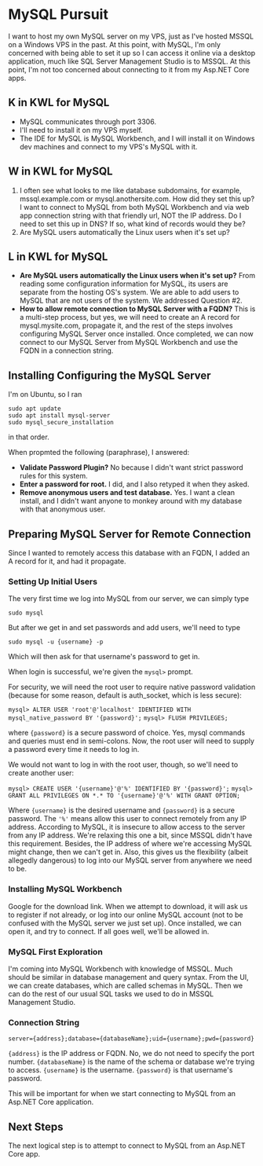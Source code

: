 # MySQL Pursuit

I want to host my own MySQL server on my VPS, just as I've hosted MSSQL on a Windows VPS in the past. At this point, with MySQL, I'm only concerned with being able to
set it up so I can access it online via a desktop application, much like SQL Server Management Studio is to MSSQL. At this point, I'm not too concerned about connecting
to it from my Asp.NET Core apps.

## K in KWL for MySQL

- MySQL communicates through port 3306.
- I'll need to install it on my VPS myself.
- The IDE for MySQL is MySQL Workbench, and I will install it on Windows dev machines and connect to my VPS's MySQL with it.

## W in KWL for MySQL

1. I often see what looks to me like database subdomains, for example, mssql.example.com or mysql.anothersite.com. How did they set this up? I want to connect to
MySQL from both MySQL Workbench and via web app connection string with that friendly url, NOT the IP address. Do I need to set this up in DNS? If so, what kind of
records would they be?
2. Are MySQL users automatically the Linux users when it's set up?

## L in KWL for MySQL

- **Are MySQL users automatically the Linux users when it's set up?** From reading some configuration information for MySQL, its users are separate from the hosting OS's system. We are able to add users to MySQL that are not users
of the system. We addressed Question #2.
- **How to allow remote connection to MySQL Server with a FQDN?** This is a multi-step process, but yes, we will need to create an A record for mysql.mysite.com,
propagate it, and the rest of the steps involves configuring MySQL Server once installed. Once completed, we can now connect to our MySQL Server from MySQL
Workbench and use the FQDN in a connection string.

## Installing Configuring the MySQL Server

I'm on Ubuntu, so I ran

```
sudo apt update
sudo apt install mysql-server
sudo mysql_secure_installation
```

in that order.

When propmted the following (paraphrase), I answered:

- **Validate Password Plugin?** No because I didn't want strict password rules for this system.
- **Enter a password for root.** I did, and I also retyped it when they asked.
- **Remove anonymous users and test database.** Yes. I want a clean install, and I didn't want anyone to monkey around with my database with that anonymous user.

## Preparing MySQL Server for Remote Connection

Since I wanted to remotely access this database with an FQDN, I added an A record for it, and had it propagate.

### Setting Up Initial Users

The very first time we log into MySQL from our server, we can simply type

`sudo mysql`

But after we get in and set passwords and add users, we'll need to type

`sudo mysql -u {username} -p`

Which will then ask for that username's password to get in.

When login is successful, we're given the `mysql>` prompt.

For security, we will need the root user to require native password validation (because for some reason, default is auth_socket, which is less secure):

`mysql> ALTER USER 'root'@'localhost' IDENTIFIED WITH mysql_native_password BY '{password}';`
`mysql> FLUSH PRIVILEGES;`

where `{password}` is a secure password of choice. Yes, mysql commands and queries must end in semi-colons. Now, the root user will need to supply a password
every time it needs to log in.

We would not want to log in with the root user, though, so we'll need to create another user:

`mysql> CREATE USER '{username}'@'%' IDENTIFIED BY '{password}';`
`mysql> GRANT ALL PRIVILEGES ON *.* TO '{username}'@'%' WITH GRANT OPTION;`

Where `{username}` is the desired username and `{password}` is a secure password. The `'%'` means allow this user to connect remotely from any IP address.
According to MySQL, it is insecure to allow access to the server from any IP address. We're relaxing this one a bit, since MSSQL didn't have this requirement.
Besides, the IP address of where we're accessing MySQL might change, then we can't get in. Also, this gives us the flexibility (albeit allegedly dangerous) to
log into our MySQL server from anywhere we need to be.

### Installing MySQL Workbench

Google for the download link. When we attempt to download, it will ask us to register if not already, or log into our online MySQL account (not to be confused with
the MySQL server we just set up). Once installed, we can open it, and try to connect. If all goes well, we'll be allowed in.

### MySQL First Exploration

I'm coming into MySQL Workbench with knowledge of MSSQL. Much should be similar in database management and query syntax. From the UI, we can create databases,
which are called schemas in MySQL. Then we can do the rest of our usual SQL tasks we used to do in MSSQL Management Studio.

### Connection String

`server={address};database={databaseName};uid={username};pwd={password}`

`{address}` is the IP address or FQDN. No, we do not need to specify the port number.
`{databaseName}` is the name of the schema or database we're trying to access.
`{username}` is the username.
`{password}` is that username's password.

This will be important for when we start connecting to MySQL from an Asp.NET Core application.

## Next Steps

The next logical step is to attempt to connect to MySQL from an Asp.NET Core app.